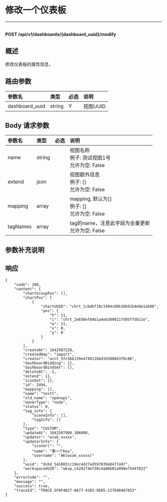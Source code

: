 # 修改一个仪表板

---

<br />**POST /api/v1/dashboards/\{dashboard_uuid\}/modify**

## 概述
修改仪表板的属性信息，




## 路由参数

| 参数名        | 类型     | 必选   | 说明              |
|:-----------|:-------|:-----|:----------------|
| dashboard_uuid | string | Y | 视图UUID<br> |


## Body 请求参数

| 参数名        | 类型     | 必选   | 说明              |
|:-----------|:-------|:-----|:----------------|
| name | string |  | 视图名称<br>例子: 测试视图1号 <br>允许为空: False <br> |
| extend | json |  | 视图额外信息<br>例子: {} <br>允许为空: False <br> |
| mapping | array |  | mapping, 默认为[]<br>例子: [] <br>允许为空: False <br> |
| tagNames | array |  | tag的name，注意此字段为全量更新<br>允许为空: False <br> |

## 参数补充说明







## 响应
```shell
{
    "code": 200,
    "content": {
        "chartGroupPos": [],
        "chartPos": [
            {
                "chartUUID": "chrt_1cbdbf10c1494c80b36b91b4e0e1ab90",
                "pos": {
                    "h": 11,
                    "i": "chrt_2e650ef84b1a4eb389011fd95f7db11e",
                    "w": 11,
                    "x": 0,
                    "y": 0
                }
            }
        ],
        "createAt": 1642587228,
        "createdWay": "import",
        "creator": "acnt_5fc5bb139e474911b6d3d300863f0c8b",
        "dashboardBidding": {},
        "dashboardBindSet": [],
        "deleteAt": -1,
        "extend": {},
        "iconSet": {},
        "id": 2494,
        "mapping": [],
        "name": "testt",
        "old_name": "openapi",
        "ownerType": "node",
        "status": 0,
        "tag_info": {
            "sceneInfo": [],
            "tagInfo": []
        },
        "type": "CUSTOM",
        "updateAt": 1642587908.306098,
        "updator": "wsak_xxxxx",
        "updatorInfo": {
            "iconUrl": "",
            "name": "第一个key",
            "username": "AK(wsak_xxxxx)"
        },
        "uuid": "dsbd_541083cc19ec4d27ad597839a0477a97",
        "workspaceUUID": "wksp_c4201f4ef30c4a86b01a998e7544f822"
    },
    "errorCode": "",
    "message": "",
    "success": true,
    "traceId": "TRACE-5F0F4D27-0A77-41B3-9E05-227648467853"
} 
```




